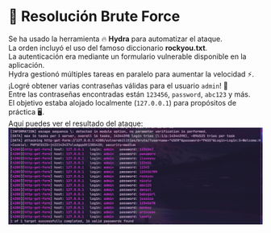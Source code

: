 # 🚀 Resolución Brute Force 

Se ha usado la herramienta 🔥 **Hydra** para automatizar el ataque.  
La orden incluyó el uso del famoso diccionario **rockyou.txt**.  
La autenticación era mediante un formulario vulnerable disponible en la aplicación.  
Hydra gestionó múltiples tareas en paralelo para aumentar la velocidad ⚡.  
¡Logré obtener varias contraseñas válidas para el usuario `admin`! 🔑  
Entre las contraseñas encontradas están `123456`, `password`, `abc123` y más.  
El objetivo estaba alojado localmente (`127.0.0.1`) para propósitos de práctica 🖥️.  
Aquí puedes ver el resultado del ataque:  
![Resultado de Hydra](images/1.png)  

